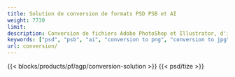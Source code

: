 ```yaml
---
title: Solution de conversion de formats PSD PSB et AI
weight: 7730
limit: 
description: Conversion de fichiers Adobe PhotoShop et Illustrator, d'images et d'autres formats
keywords: ["psd", "psb", "ai", "conversion to png", "conversion to jpg", "conversion to pdf", "convert to gif", "convert to bmp", "convert to tiff"]
url: conversion/
---
```


{{< blocks/products/pf/agp/conversion-solution >}} 
{{< psd/tize >}}
